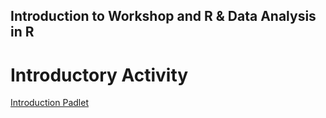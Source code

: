 ## Introduction to Workshop and R & Data Analysis in R 

# Introductory Activity

[Introduction Padlet](https://padlet.com/jschilling_ccs/air_R_intro)